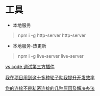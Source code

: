 # 工具

- 本地服务
> npm i -g http-server
> http-server

- 本地服务-热更新
> npm i -g live-server
> live-server


[vs code 调试第三方插件](https://github.com/Cslove/Blog/blob/master/learn-debugging-in-vscode.md)

[我在项目用到这十多种轮子助我提升开发效率](https://juejin.cn/post/7012012633180078117?utm_source=gold_browser_extension)

[您的连接不是私密连接的几种原因及解决办法](https://segmentfault.com/a/1190000040074507)
